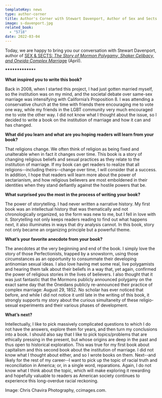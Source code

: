 ```yaml
---
templateKey: news
type: author-corner
title: Author's Corner with Stewart Davenport, Author of Sex and Sects
image: s-davenport.jpg
related_book:
  - "5718"
date: 2022-03-04
---
```

Today, we are happy to bring you our conversation with Stewart Davenport, author of [SEX & SECTS: *The Story of Mormon Polygamy, Shaker Celibacy, and Oneida Complex Marriag*e](https://www.upress.virginia.edu/title/5718) (April). 

**\*\*\*\*\*\*\*\*\*\*\*\****

**What inspired you to write this book?**

Back in 2008, when I started this project, I had just gotten married myself, so the institution was on my mind, and the societal debate over same-sex marriage was intensifying with California’s Proposition 8. I was attending a conservative church at the time with friends there encouraging me to vote one way, while my friends in the LGBT community very much encouraged me to vote the other way. I did not know what I thought about the issue, so I decided to write a book on the institution of marriage and how it can and has changed.

**What did you learn and what are you hoping readers will learn from your book?**

That religions change. We often think of religion as being fixed and unalterable when in fact it changes over time. This book is a story of changing religious beliefs and sexual practices as they relate to the institution of marriage. If my book can get readers to realize that all religions--including theirs--change over time, I will consider that a success. In addition, I hope that readers will learn more about the power of sectarianism, and how religious believers are most emboldened in their identities when they stand defiantly against the hostile powers that be.

**What surprised you the most in the process of writing your book?**

The power of storytelling. I had never written a narrative history. My first book was an intellectual history that was thematically and not chronologically organized, so the form was new to me, but I fell in love with it. Storytelling not only keeps readers reading to find out what happens next, it also illuminates in ways that dry analysis cannot. In this book, story not only became an organizing principle but a powerful theme.

**What’s your favorite anecdote from your book?**

The anecdotes at the very beginning and end of the book. I simply love the story of those Perfectionists, trapped by a snowstorm, using those circumstances as an opportunity to consummate their developing antinomian sexual ideas. I also love having met some real, live polygamists and hearing them talk about their beliefs in a way that, yet again, confirmed the power of religious stories in the lives of believers. I also thought that it was just fantastic that the Mormons publicly announced polygamy on the exact same day that the Oneidans publicly re-announced their practice of complex marriage: August 29, 1852. No scholar has ever noticed that before, and while I did not notice it until late in the writing of this book, it strongly supports my story about the curious simultaneity of these religio-sexual experiments and their various phases of development.

**What’s next?**

Intellectually, I like to pick massively complicated questions to which I do not have the answers, explore them for years, and then turn my conclusions into a book. I should also say that I like to pick topics/problems that are ethically pressing in the present, but whose origins are deep in the past and thus open to historical exploration. This was true for my first book about capitalism and this second book about the institution of marriage. I did not know what I thought about either, and so I wrote books on them. Next--and likely for the rest of my career--I want to pick up the topic of racial truth and reconciliation in America; or, in a single word, reparations. Again, I do not know what I think about the topic, which will make exploring it rewarding and hopefully valuable to readers as American society continues to experience this long-overdue racial reckoning.

Image: Chris Chavira Photography, ccimages.com.